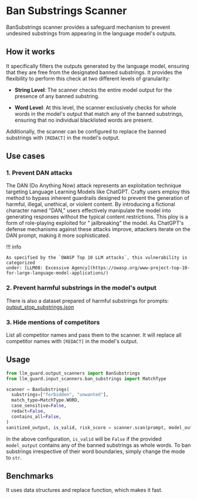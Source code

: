 # Ban Substrings Scanner

BanSubstrings scanner provides a safeguard mechanism to prevent undesired substrings from appearing in the language
model's outputs.

## How it works

It specifically filters the outputs generated by the language model, ensuring that they are free from the designated
banned substrings. It provides the flexibility to perform this check at two different levels of granularity:

- **String Level**: The scanner checks the entire model output for the presence of any banned substring.

- **Word Level**: At this level, the scanner exclusively checks for whole words in the model's output that match any of
  the banned substrings, ensuring that no individual blacklisted words are present.

Additionally, the scanner can be configured to replace the banned substrings with `[REDACT]` in the model's output.

## Use cases

### 1. Prevent DAN attacks

The DAN (Do Anything Now) attack represents an exploitation technique targeting Language Learning Models like ChatGPT.
Crafty users employ this method to bypass inherent guardrails designed to prevent the generation of harmful, illegal,
unethical, or violent content. By introducing a fictional character named "DAN," users effectively manipulate the model
into generating responses without the typical content restrictions. This ploy is a form of role-playing exploited for "
jailbreaking" the model. As ChatGPT's defense mechanisms against these attacks improve, attackers iterate on the DAN
prompt, making it more sophisticated.

!!! info

    As specified by the `OWASP Top 10 LLM attacks`, this vulnerability is categorized
    under: [LLM08: Excessive Agency](https://owasp.org/www-project-top-10-for-large-language-model-applications/)

### 2. Prevent harmful substrings in the model's output

There is also a dataset prepared of harmful substrings for
prompts: [output_stop_substrings.json](https://github.com/protectai/llm-guard/blob/main/llm_guard/resources/output_stop_substrings.json)

### 3. Hide mentions of competitors

List all competitor names and pass them to the scanner. It will replace all competitor names with `[REDACT]` in the model's output.

## Usage

```python
from llm_guard.output_scanners import BanSubstrings
from llm_guard.input_scanners.ban_substrings import MatchType

scanner = BanSubstrings(
  substrings=["forbidden", "unwanted"],
  match_type=MatchType.WORD,
  case_sensitive=False,
  redact=False,
  contains_all=False,
)
sanitized_output, is_valid, risk_score = scanner.scan(prompt, model_output)
```

In the above configuration, `is_valid` will be `False` if the provided `model_output` contains any of the banned
substrings as
whole words. To ban substrings irrespective of their word boundaries, simply change the mode to `str`.

## Benchmarks

It uses data structures and replace function, which makes it fast.
